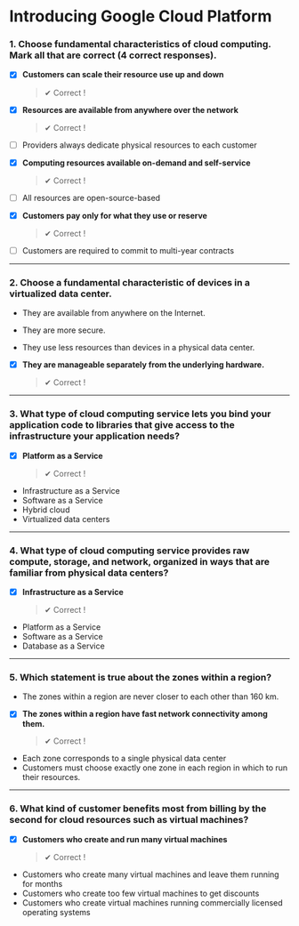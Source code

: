 # Introducing Google Cloud Platform

### **1. Choose fundamental characteristics of cloud computing. Mark all that are correct (4 correct responses).**

- [x] **Customers can scale their resource use up and down**
  > ✔ Correct !
- [x] **Resources are available from anywhere over the network**
  > ✔ Correct !
- [ ] Providers always dedicate physical resources to each customer
- [x] **Computing resources available on-demand and self-service**
  > ✔ Correct !
- [ ] All resources are open-source-based

- [x] **Customers pay only for what they use or reserve**
  > ✔ Correct !
- [ ] Customers are required to commit to multi-year contracts

---

### 2. Choose a fundamental characteristic of devices in a virtualized data center.

- They are available from anywhere on the Internet.

- They are more secure.

- They use less resources than devices in a physical data center.

- [x] **They are manageable separately from the underlying hardware.**

  > ✔ Correct !

---

### 3. What type of cloud computing service lets you bind your application code to libraries that give access to the infrastructure your application needs?

- [x] **Platform as a Service**
  > ✔ Correct !
- Infrastructure as a Service
- Software as a Service
- Hybrid cloud
- Virtualized data centers

---

### 4. What type of cloud computing service provides raw compute, storage, and network, organized in ways that are familiar from physical data centers?

- [x] **Infrastructure as a Service**
  > ✔ Correct !
- Platform as a Service
- Software as a Service
- Database as a Service

---

### 5. Which statement is true about the zones within a region?

- The zones within a region are never closer to each other than 160 km.
- [x] **The zones within a region have fast network connectivity among them.**
  > ✔ Correct !
- Each zone corresponds to a single physical data center
- Customers must choose exactly one zone in each region in which to run their resources.

---

### 6. What kind of customer benefits most from billing by the second for cloud resources such as virtual machines?

- [x] **Customers who create and run many virtual machines**

  > ✔ Correct !

- Customers who create many virtual machines and leave them running for months
- Customers who create too few virtual machines to get discounts
- Customers who create virtual machines running commercially licensed operating systems
